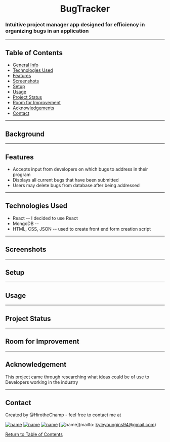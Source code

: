 

 <h1 align="center">BugTracker</h1>


<h3>Intuitive project manager app designed for efficiency in organizing bugs in an application</h3>

<hr></hr>


## Table of Contents
* [General Info](#general-information)
* [Technologies Used](#technologies-used)
* [Features](#features)
* [Screenshots](#screenshots)
* [Setup](#setup)
* [Usage](#usage)
* [Project Status](#project-status)
* [Room for Improvement](#room-for-improvement)
* [Acknowledgements](#acknowledgements)
* [Contact](#contact)

<hr></hr>

## Background




<hr></hr>

## Features
* Accepts input from developers on which bugs to address in their program
* Displays all current bugs that have been submitted
* Users may delete bugs from database after being addressed


<hr></hr>

## Technologies Used

* React -- I decided to use React 
* MongoDB -- 
* HTML, CSS, JSON -- used to create front end form creation script
<hr></hr>



## Screenshots


<hr></hr>

## Setup


<hr></hr>

## Usage

<hr></hr>

## Project Status

<hr></hr>

## Room for Improvement

<hr></hr>

## Acknowledgement

This project came through researching what ideas could be of use to Developers working in the industry

<hr></hr>

## Contact

Created by @HirotheChamp - feel free to contact me at 

[![name](	https://img.shields.io/badge/Instagram-E4405F?style=for-the-badge&logo=instagram&logoColor=white)](https://www.instagram.com/hirothechamp/)
[![name](	https://img.shields.io/badge/LinkedIn-0077B5?style=for-the-badge&logo=linkedin&logoColor=white)](https://www.linkedin.com/in/kyle-young-173024106/)
[![name](	https://img.shields.io/badge/Facebook-1877F2?style=for-the-badge&logo=facebook&logoColor=white)](https://www.facebook.com/KyleYoungins)
[![name](https://img.shields.io/badge/Gmail-D14836?style=for-the-badge&logo=gmail&logoColor=white)](mailto: kyleyoungins94@gmail.com)

[Return to Table of Contents](#Table-of-Contents)
